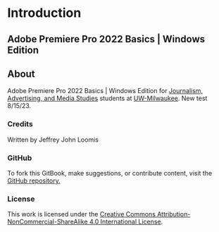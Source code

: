 # Introduction

## Adobe Premiere Pro 2022 Basics | Windows Edition

## About

Adobe Premiere Pro 2022 Basics | Windows Edition for [Journalism, Advertising, and Media Studies](http://uwm.edu/journalism-advertising-media-studies/) students at [UW-Milwaukee](http://uwm.edu/). New test 8/15/23.

### Credits

Written by Jeffrey John Loomis

### GitHub

To fork this GitBook, make suggestions, or contribute content, visit the [GitHub repository.](https://github.com/jjloomis/adobe-premiere-basics-lab-edition-windows)

### License

This work is licensed under the [Creative Commons Attribution-NonCommercial-ShareAlike 4.0 International License](https://creativecommons.org/licenses/by-nc-sa/4.0/).
